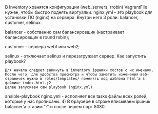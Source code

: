 
В Inventory хранятся конфигурации (web_servers, rrobin) VagrantFile нужен, чтобы быстро поднять виртуалки. nginx.yml - это playbook для установки ПО (nginx) на сервера. 
Внутри него 3 роли: balancer, customer, selinux.

balancer - собственно сам балансировщик (настраивает балансировщик в round robin);

customer - сервера web1 или web2;

selinux - отключает selinux и перезагружает сервер. Как запустить playbook?

    Для начала следует закинуть в inventory ipшники хостов с их именами.
    После чего, для удобства просмотра и чтобы заметить изменения веб-страничек нужно в roles/templates/ поменять код шаблона html'a в файлике index.html.j2
    Далее запускаем сам playbook (nginx.yml)

ansible-playbook nginx.yml - исполняет все tasks файлы всех ролей, которые у нас прописаны. 4) В браузере в строке вписываем ipшник balacner'а ставим ":" и после пишем порт 8080.
